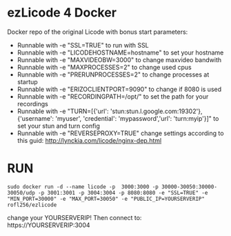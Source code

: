 # ezLicode 4 Docker

Docker repo of the original Licode with bonus start parameters:
 * Runnable with -e "SSL=TRUE" to run with SSL
 * Runnable with -e "LICODEHOSTNAME=hostname" to set your hostname
 * Runnable with -e "MAXVIDEOBW=3000" to change maxvideo bandwith
 * Runnable with -e "MAXPROCESSES=2" to change used cpus
 * Runnable with -e "PRERUNPROCESSES=2" to change processes at startup
 * Runnable with -e "ERIZOCLIENTPORT=9090" to change if 8080 is used
 * Runnable with -e "RECORDINGPATH=/opt/" to set the path for your recordings
 * Runnable with -e "TURN=[{'url': 'stun:stun.l.google.com:19302'}, {'username': 'myuser', 'credential': 'mypassword','url': 'turn:myip'}]" to set your stun and turn config
 * Runnable with -e "REVERSEPROXY=TRUE" change settings according to this guid: http://lynckia.com/licode/nginx-dep.html
 
 # RUN
 
 `sudo docker run -d --name licode -p  3000:3000 -p 30000-30050:30000-30050/udp -p 3001:3001 -p 3004:3004 -p 8080:8080 -e "SSL=TRUE" -e "MIN_PORT=30000" -e "MAX_PORT=30050" -e "PUBLIC_IP=YOURSERVERIP" rofl256/ezlicode`
 
 change your YOURSERVERIP!
 Then connect to: https://YOURSERVERIP:3004
